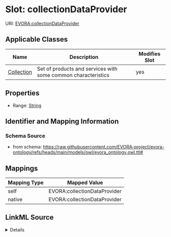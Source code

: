 

# Slot: collectionDataProvider



URI: [EVORA:collectionDataProvider](https://raw.githubusercontent.com/EVORA-project/evora-ontology/refs/heads/main/models/owl/evora_ontology.owl.ttl#collectionDataProvider)



<!-- no inheritance hierarchy -->





## Applicable Classes

| Name | Description | Modifies Slot |
| --- | --- | --- |
| [Collection](Collection.md) | Set of products and services with some common characteristics |  yes  |







## Properties

* Range: [String](String.md)





## Identifier and Mapping Information







### Schema Source


* from schema: https://raw.githubusercontent.com/EVORA-project/evora-ontology/refs/heads/main/models/owl/evora_ontology.owl.ttl#




## Mappings

| Mapping Type | Mapped Value |
| ---  | ---  |
| self | EVORA:collectionDataProvider |
| native | EVORA:collectionDataProvider |




## LinkML Source

<details>
```yaml
name: collectionDataProvider
from_schema: https://raw.githubusercontent.com/EVORA-project/evora-ontology/refs/heads/main/models/owl/evora_ontology.owl.ttl#
rank: 1000
alias: collectionDataProvider
domain_of:
- Collection
range: string

```
</details>